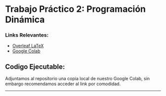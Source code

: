 # Trabajo Práctico 2: Programación Dinámica

### Links Relevantes:

- [Overleaf LaTeX](https://www.overleaf.com/3834125665dbckwkzsqrww)
- [Google Colab](https://colab.research.google.com/drive/1Q1AfhmzVv-XaPUvHVBtCWKwUXOXOYsqw?usp=sharing)

## Codigo Ejecutable:

Adjuntamos al repositorio una copia local de nuestro Google Colab, sin embargo recomendamos acceder al link por comodidad.

---
